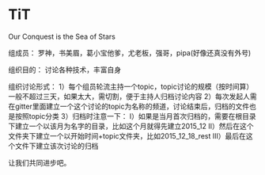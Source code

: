 # TiT
Our Conquest is the Sea of Stars

组成员：
罗神，书美眉，葛小宝他爹，尤老板，强哥，pipa(好像还真没有外号)

组织目的：
讨论各种技术，丰富自身

组织讨论形式：
1）每个组员轮流主持一个topic，topic讨论的规模（按时间算）一般不超过三天，如果太大，需切割，便于主持人归档讨论内容
2）每次发起人需在gitter里面建立一个这个讨论的topic为名称的频道，讨论结束后，归档的文件也是按照topic分类
3）归档时注意一下：
   I）如果是当月首次归档的，需要在根目录下建立一个以该月为名字的目录，比如这个月就得先建立2015_12
   II）然后在这个文件夹下建立一个以开始时间+topic文件夹，比如2015_12_18_rest
   III）最后在这个文件下建立该次讨论的归档
   
   
让我们共同进步吧。

